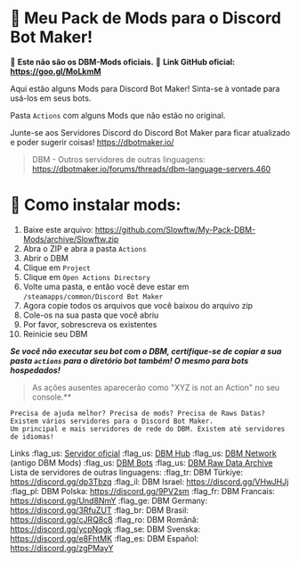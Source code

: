 # :open_file_folder: Meu Pack de Mods para o Discord Bot Maker!

:pushpin: **Este não são os DBM-Mods oficiais.** 
:pushpin: **Link GitHub oficial: https://goo.gl/MoLkmM**

Aqui estão alguns Mods para Discord Bot Maker! Sinta-se à vontade para usá-los em seus bots. 

Pasta `Actions` com alguns Mods que não estão no original.


Junte-se aos Servidores Discord do Discord Bot Maker para ficar atualizado e poder sugerir coisas! https://dbotmaker.io/

> DBM - Outros servidores de outras linguagens: https://dbotmaker.io/forums/threads/dbm-language-servers.460


# :beginner: Como instalar mods:

1. Baixe este arquivo: https://github.com/Slowftw/My-Pack-DBM-Mods/archive/Slowftw.zip
2. Abra o ZIP e abra a pasta `Actions`
3. Abrir o DBM
4. Clique em `Project`
5. Clique em `Open Actions Directory`
6. Volte uma pasta, e então você deve estar em `/steamapps/common/Discord Bot Maker`
7. Agora copie todos os arquivos que você baixou do arquivo zip
8. Cole-os na sua pasta que você abriu
9. Por favor, sobrescreva os existentes
10. Reinicie seu DBM

_**Se você não executar seu bot com o DBM, certifique-se de copiar a sua pasta `actions` para o diretório bot também! O mesmo para bots hospedados!**_

> As ações ausentes aparecerão como "XYZ is not an Action" no seu console.**

```
Precisa de ajuda melhor? Precisa de mods? Precisa de Raws Datas?
Existem vários servidores para o Discord Bot Maker.
Um principal e mais servidores de rede do DBM. Existem até servidores de idiomas!
```
Links
:flag_us: [Servidor oficial](https://discord.gg/DMDvzSe)
:flag_us: [DBM Hub](https://discord.gg/4jptqgw)
:flag_us: [DBM Network](https://discord.gg/3QxkZPK) (antigo DBM Mods)
:flag_us: [DBM Bots](https://discord.gg/Me3EFyX)
:flag_us: [DBM Raw Data Archive](https://discord.gg/RyNZ8xB)
Lista de servidores de outras linguagens:
:flag_tr: DBM Türkiye: https://discord.gg/dp3Tbzq
:flag_il: DBM Israel: https://discord.gg/VHwJHJj
:flag_pl: DBM Polska: https://discord.gg/9PV2sm
:flag_fr: DBM Francais: https://discord.gg/Und8NmY
:flag_ge: DBM Germany: https://discord.gg/3RfuZUT
:flag_br: DBM Brasil: https://discord.gg/cJRQ8c8
:flag_ro: DBM Română: https://discord.gg/ycpNqgk
:flag_se: DBM Svenska: https://discord.gg/e8FhtMK
:flag_es: DBM Español: https://discord.gg/zgPMayY
